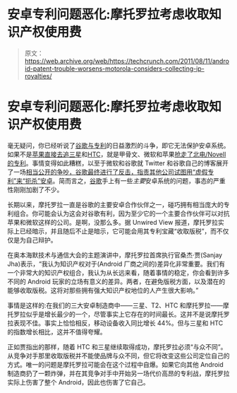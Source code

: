 # 安卓专利问题恶化:摩托罗拉考虑收取知识产权使用费 

> 原文：<https://web.archive.org/web/https://techcrunch.com/2011/08/11/android-patent-trouble-worsens-motorola-considers-collecting-ip-royalties/>

# 安卓专利问题恶化:摩托罗拉考虑收取知识产权使用费

毫无疑问，你已经听说了[谷歌与专利](https://web.archive.org/web/20230203135421/https://techcrunch.com/2011/08/04/googles-patent-problem/)的日益激烈的斗争，即它无法保护安卓系统。如果不是[苹果直接去追三星](https://web.archive.org/web/20230203135421/https://techcrunch.com/2011/04/18/apple-says-samsung-chose-to-copy-iphone-and-ipad-sues-them/)和[HTC](https://web.archive.org/web/20230203135421/https://techcrunch.com/2011/07/18/judge-rules-htc-infringed-on-2-of-apples-patents/)，就是甲骨文、微软和苹果[抢走了北电/Novell 的专利](https://web.archive.org/web/20230203135421/https://techcrunch.com/2011/07/01/apple-microsoft-rim-google-nortel-patents/)。事情变得如此糟糕，以至于微软和谷歌就 Twitter 和谷歌自己的博客展开了一场[相当公开的争吵，谷歌最终进行了反击，指责其他公司试图用“虚假专利”来“扼杀”](https://web.archive.org/web/20230203135421/https://techcrunch.com/2011/08/04/gentlemen-take-this-outside/)[安卓](https://web.archive.org/web/20230203135421/https://techcrunch.com/tag/android)。简而言之，[谷歌](https://web.archive.org/web/20230203135421/https://techcrunch.com/tag/google)手上有一些*主要*安卓系统的问题，事态的严重性刚刚加剧了不少。

长期以来，摩托罗拉一直是谷歌的主要安卓合作伙伴之一，碰巧拥有相当庞大的专利组合。你可能会认为这会对谷歌有利，因为至少它的一个主要合作伙伴可以对抗苹果和微软这样的公司。是啊，没那么多。据 Unwired View 报道，摩托罗拉实际上已经暗示，并且随后不止是暗示，它可能会用其专利宝藏“收取版税”，而不仅仅是为自己辩护。

在奥本海默技术与通信大会的主题演讲中，摩托罗拉首席执行官桑杰·贾(Sanjay Jha)表示，“我认为知识产权对于(Android 厂商之间的)差异化非常重要。我们有一个非常大的知识产权组合，我认为从长远来看，随着事情的稳定，你会看到许多不同的 Android 玩家的立场有意义的差异。两者，在避免版税方面，以及潜在的能够收取版税。这将对那些拥有强大知识产权地位的人产生很大影响。”

事情是这样的:在我们的三大安卓制造商中——三星、T2、HTC 和摩托罗拉——摩托罗拉似乎是增长最少的一个，尽管事实上它存在的时间最长。这并不是说摩托罗拉表现不佳。事实上恰恰相反，移动设备收入同比增长 44%。但与三星和 HTC 的指数增长相比，这并不值得夸耀。

正如贾指出的那样，随着 HTC 和三星继续取得成功，摩托罗拉必须“与众不同”。从竞争对手那里收取版税并不能使品牌与众不同，但它将改变这些公司定位自己的方式。唯一的问题是摩托罗拉可能会在这个过程中自爆。如果它向其他 Android 制造商扔了一颗炸弹，并在其竞争对手中开始另一场代价高昂的专利战，摩托罗拉实际上伤害了整个 Android，因此也伤害了它自己。